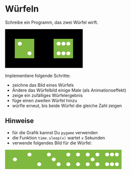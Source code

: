 
# Würfeln

Schreibe ein Programm, das zwei Würfel wirft.

![double dice](images/double_dice.png)

Implementiere folgende Schritte:

* zeichne das Bild eines Würfels
* Ändere das Würfelbild einige Male (als Animationseffekt)
* zeige ein zufälliges Würfelergebnis
* füge einen zweiten Würfel hinzu
* würfle erneut, bis beide Würfel die gleiche Zahl zeigen

## Hinweise

* für die Grafik kannst Du `pygame` verwenden
* die Funktion `time.sleep(x)` wartet `x` Sekunden
* verwende folgendes Bild für die Würfel:

![dice faces](images/pillow_dice.png)
